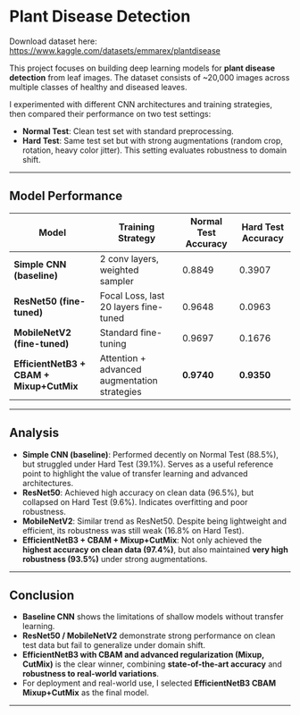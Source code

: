 # Plant Disease Detection 

Download dataset here: https://www.kaggle.com/datasets/emmarex/plantdisease

This project focuses on building deep learning models for **plant disease detection** from leaf images. The dataset consists of ~20,000 images across multiple classes of healthy and diseased leaves.

I experimented with different CNN architectures and training strategies, then compared their performance on two test settings:

- **Normal Test**: Clean test set with standard preprocessing.
- **Hard Test**: Same test set but with strong augmentations (random crop, rotation, heavy color jitter). This setting evaluates robustness to domain shift.

---

## Model Performance

| Model                                   | Training Strategy                           | Normal Test Accuracy  | Hard Test Accuracy |
|-----------------------------------------|---------------------------------------------|-----------------------|--------------------|
| **Simple CNN (baseline)**               | 2 conv layers, weighted sampler             | 0.8849                | 0.3907             |
| **ResNet50 (fine-tuned)**               | Focal Loss, last 20 layers fine-tuned       | 0.9648                | 0.0963             |
| **MobileNetV2 (fine-tuned)**            | Standard fine-tuning                        | 0.9697                | 0.1676             |
| **EfficientNetB3 + CBAM + Mixup+CutMix**| Attention + advanced augmentation strategies| **0.9740**            | **0.9350**         |

---

## Analysis

- **Simple CNN (baseline)**: Performed decently on Normal Test (88.5%), but struggled under Hard Test (39.1%). Serves as a useful reference point to highlight the value of transfer learning and advanced architectures.
- **ResNet50**: Achieved high accuracy on clean data (96.5%), but collapsed on Hard Test (9.6%). Indicates overfitting and poor robustness.
- **MobileNetV2**: Similar trend as ResNet50. Despite being lightweight and efficient, its robustness was still weak (16.8% on Hard Test).
- **EfficientNetB3 + CBAM + Mixup+CutMix**: Not only achieved the **highest accuracy on clean data (97.4%)**, but also maintained **very high robustness (93.5%)** under strong augmentations.

---

## Conclusion

- **Baseline CNN** shows the limitations of shallow models without transfer learning.
- **ResNet50 / MobileNetV2** demonstrate strong performance on clean test data but fail to generalize under domain shift.
- **EfficientNetB3 with CBAM and advanced regularization (Mixup, CutMix)** is the clear winner, combining **state-of-the-art accuracy** and **robustness to real-world variations**.
- For deployment and real-world use, I selected **EfficientNetB3 CBAM Mixup+CutMix** as the final model.

---
